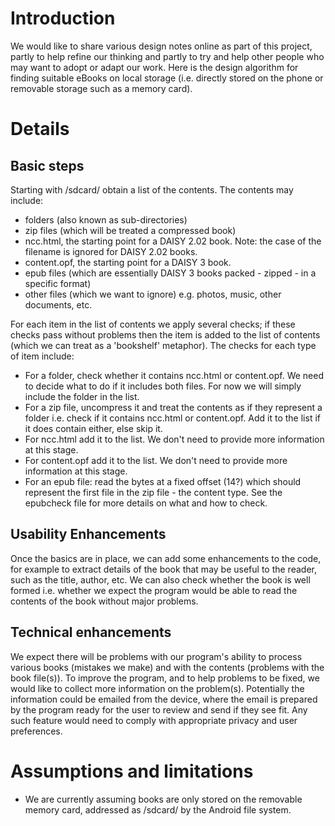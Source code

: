 # Introduction #

We would like to share various design notes online as part of this project, partly to help refine our thinking and partly to try and help other people who may want to adopt or adapt our work. Here is the design algorithm for finding suitable eBooks on local storage (i.e. directly stored on the phone or removable storage such as a memory card).

# Details #

## Basic steps ##
Starting with /sdcard/ obtain a list of the contents. The contents may include:
  * folders (also known as sub-directories)
  * zip files (which will be treated a compressed book)
  * ncc.html, the starting point for a DAISY 2.02 book. Note: the case of the filename is ignored for DAISY 2.02 books.
  * content.opf, the starting point for a DAISY 3 book.
  * epub files (which are essentially DAISY 3 books packed - zipped - in a specific format)
  * other files (which we want to ignore) e.g. photos, music, other documents, etc.

For each item in the list of contents we apply several checks; if these checks pass without problems then the item is added to the list of contents (which we can treat as a 'bookshelf' metaphor). The checks for each type of item include:
  * For a folder, check whether it contains ncc.html or content.opf. We need to decide what to do if it includes both files. For now we will simply include the folder in the list.
  * For a zip file, uncompress it and treat the contents as if they represent a folder i.e. check if it contains ncc.html or content.opf. Add it to the list if it does contain either, else skip it.
  * For ncc.html add it to the list. We don't need to provide more information at this stage.
  * For content.opf add it to the list.  We don't need to provide more information at this stage.
  * For an epub file: read the bytes at a fixed offset (14?) which should represent the first file in the zip file - the content type. See the epubcheck file for more details on what and how to check.

## Usability Enhancements ##
Once the basics are in place, we can add some enhancements to the code, for example to extract details of the book that may be useful to the reader, such as the title, author, etc. We can also check whether the book is well formed i.e. whether we expect the program would be able to read the contents of the book without major problems.

## Technical enhancements ##
We expect there will be problems with our program's ability to process various books (mistakes we make) and with the contents (problems with the book file(s)). To improve the program, and to help problems to be fixed, we would like to collect more information on the problem(s). Potentially the information could be emailed from the device, where the email is prepared by the program ready for the user to review and send if they see fit. Any such feature would need to comply with appropriate privacy and user preferences.

# Assumptions and limitations #
  * We are currently assuming books are only stored on the removable memory card, addressed as /sdcard/ by the Android file system.